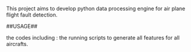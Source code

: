 This project aims to develop python data processing engine
for air plane flight fault detection.

##USAGE##

the codes including : the running scripts to generate all features for all aircrafts.
